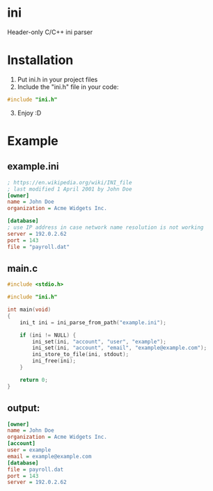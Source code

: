 # ini
Header-only C/C++ ini parser 

# Installation
1. Put ini.h in your project files
2. Include the "ini.h" file in your code:
```c
#include "ini.h"
```
3. Enjoy :D

# Example
## example.ini
```ini
; https://en.wikipedia.org/wiki/INI_file
; last modified 1 April 2001 by John Doe
[owner]
name = John Doe
organization = Acme Widgets Inc.

[database]
; use IP address in case network name resolution is not working
server = 192.0.2.62     
port = 143
file = "payroll.dat"
```
## main.c
```c
#include <stdio.h>

#include "ini.h"

int main(void)
{
    ini_t ini = ini_parse_from_path("example.ini");

    if (ini != NULL) {
        ini_set(ini, "account", "user", "example");
        ini_set(ini, "account", "email", "example@example.com");
        ini_store_to_file(ini, stdout);
        ini_free(ini);
    }

    return 0;
}
```
## output:
```ini
[owner]
name = John Doe
organization = Acme Widgets Inc.
[account]
user = example
email = example@example.com
[database]
file = payroll.dat
port = 143
server = 192.0.2.62
```